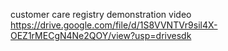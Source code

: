 
customer care registry demonstration video
https://drive.google.com/file/d/1S8VVNTVr9sil4X-OEZ1rMECgN4Ne2QOY/view?usp=drivesdk
